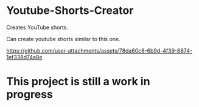 # Youtube-Shorts-Creator
Creates YouTube shorts.

Can create youtube shorts similar to this one. 

https://github.com/user-attachments/assets/78da60c8-6b9d-4f39-8874-1ef338d74a8e

# This project is still a work in progress
